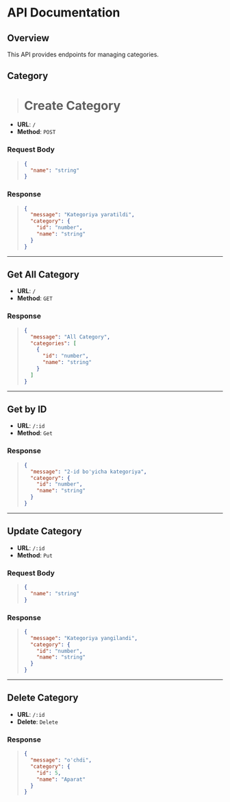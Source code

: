 # API Documentation

## Overview

This API provides endpoints for managing categories.

## Category

> # Create Category

- **URL**: `/`
- **Method**: `POST`

### Request Body

> ```json
> {
>   "name": "string"
> }
> ```

### Response

> ```json
> {
>   "message": "Kategoriya yaratildi",
>   "category": {
>     "id": "number",
>     "name": "string"
>   }
> }
> ```

---

## Get All Category

- **URL**: `/`
- **Method**: `GET`

### Response

> ```json
> {
>   "message": "All Category",
>   "categories": [
>     {
>       "id": "number",
>       "name": "string"
>     }
>   ]
> }
> ```

---

## Get by ID

- **URL**: `/:id`
- **Method**: `Get`

### Response

> ```json
> {
>   "message": "2-id bo'yicha kategoriya",
>   "category": {
>     "id": "number",
>     "name": "string"
>   }
> }
> ```

---

## Update Category

- **URL**: `/:id`
- **Method**: `Put`

### Request Body

> ```json
> {
>   "name": "string"
> }
> ```

### Response

> ```json
> {
>   "message": "Kategoriya yangilandi",
>   "category": {
>     "id": "number",
>     "name": "string"
>   }
> }
> ```

---

## Delete Category

- **URL**: `/:id`
- **Delete**: `Delete`

### Response

> ```json
> {
>   "message": "o'chdi",
>   "category": {
>     "id": 5,
>     "name": "Aparat"
>   }
> }
> ```
